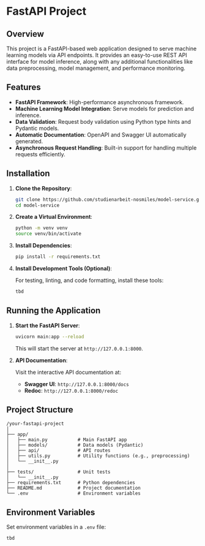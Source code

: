 # FastAPI Project

## Overview

This project is a FastAPI-based web application designed to serve machine learning models via API endpoints. It provides an easy-to-use REST API interface for model inference, along with any additional functionalities like data preprocessing, model management, and performance monitoring.

## Features

- **FastAPI Framework**: High-performance asynchronous framework.
- **Machine Learning Model Integration**: Serve models for prediction and inference.
- **Data Validation**: Request body validation using Python type hints and Pydantic models.
- **Automatic Documentation**: OpenAPI and Swagger UI automatically generated.
- **Asynchronous Request Handling**: Built-in support for handling multiple requests efficiently.

## Installation

1. **Clone the Repository**:

   ```bash
   git clone https://github.com/studienarbeit-nosmiles/model-service.git
   cd model-service
   ```

2. **Create a Virtual Environment**:

   ```bash
   python -m venv venv
   source venv/bin/activate
   ```

3. **Install Dependencies**:

   ```bash
   pip install -r requirements.txt
   ```

4. **Install Development Tools (Optional)**:

   For testing, linting, and code formatting, install these tools:

   ```bash
   tbd
   ```

## Running the Application

1. **Start the FastAPI Server**:

   ```bash
   uvicorn main:app --reload
   ```

   This will start the server at `http://127.0.0.1:8000`.

2. **API Documentation**:

   Visit the interactive API documentation at:

   - **Swagger UI**: `http://127.0.0.1:8000/docs`
   - **Redoc**: `http://127.0.0.1:8000/redoc`

## Project Structure

```
/your-fastapi-project
│
├── app/
│   ├── main.py           # Main FastAPI app
│   ├── models/           # Data models (Pydantic)
│   ├── api/              # API routes
│   ├── utils.py          # Utility functions (e.g., preprocessing)
│   └── __init__.py
│
├── tests/                # Unit tests
│   └── __init__.py
├── requirements.txt      # Python dependencies
├── README.md             # Project documentation
└── .env                  # Environment variables
```

## Environment Variables

Set environment variables in a `.env` file:

```
tbd
```
